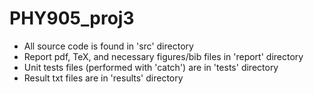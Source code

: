 # PHY905_proj3

- All source code is found in 'src' directory
- Report pdf, TeX, and necessary figures/bib files in 'report' directory
- Unit tests files (performed with 'catch') are in 'tests' directory
- Result txt files are in 'results' directory 
